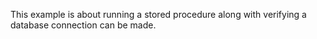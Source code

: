 ﻿This example is about running a stored procedure along with verifying a database connection can be made.